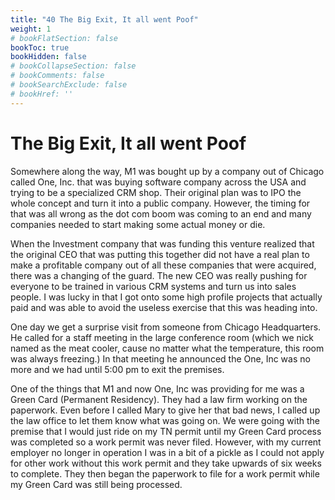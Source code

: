 ```yaml
---
title: "40 The Big Exit, It all went Poof"
weight: 1
# bookFlatSection: false
bookToc: true
bookHidden: false
# bookCollapseSection: false
# bookComments: false
# bookSearchExclude: false
# bookHref: ''
---
```

# The Big Exit, It all went Poof
Somewhere along the way, M1 was bought up by a company out of Chicago called One, Inc.  that was buying software company across the USA and trying to be a specialized CRM shop. Their original plan was to IPO the whole concept and turn it into a public company. However, the timing for that was all wrong as the dot com boom was coming to an end and many companies needed to start making some actual money or die.  

When the Investment company that was funding this venture realized that the original CEO that was putting this together did not have a real plan to make a profitable company out of all these companies that were acquired, there was a changing of the guard. The new CEO was really pushing for everyone to be trained in various CRM systems and turn us into sales people. I was lucky in that I got onto some high profile projects that actually paid and was able to avoid the useless exercise that this was  heading into.

One day we get a surprise visit from someone from Chicago Headquarters.  He called for a staff meeting in the large conference room (which we nick named as the meat cooler, cause no matter what the temperature, this room was always freezing.) In that meeting he announced the One, Inc was no more and we had until 5:00 pm to exit the premises.   

One of the things that M1 and now One, Inc was providing for me was a Green Card (Permanent Residency). They had a law firm working on the paperwork. Even before I called Mary to give her that bad news, I called up the law office to let them know what was going on. We were going with the premise that I would just ride on my TN permit until my Green Card process was completed so a work permit was never filed. However, with my current employer no longer in operation I was in a bit of a pickle as I could not apply for other work without this work permit and they take upwards of six weeks to complete.  They then began the paperwork to file for a work permit while my Green Card was still being processed.